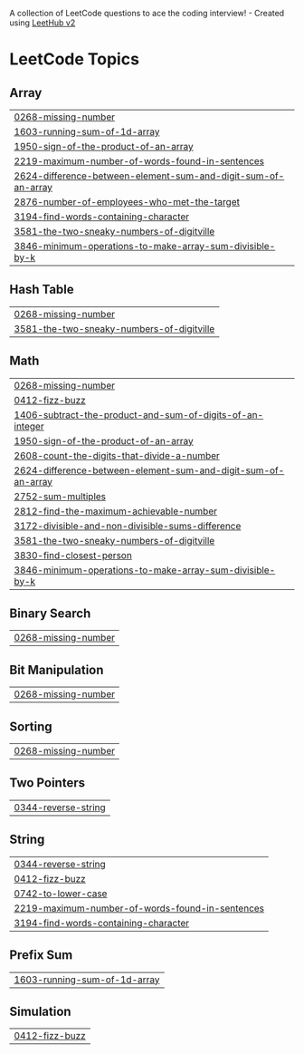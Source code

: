 A collection of LeetCode questions to ace the coding interview! - Created using [LeetHub v2](https://github.com/arunbhardwaj/LeetHub-2.0)
<!---LeetCode Topics Start-->
# LeetCode Topics
## Array
|  |
| ------- |
| [0268-missing-number](https://github.com/Darealnorbert/LeetCode/tree/master/0268-missing-number) |
| [1603-running-sum-of-1d-array](https://github.com/Darealnorbert/LeetCode/tree/master/1603-running-sum-of-1d-array) |
| [1950-sign-of-the-product-of-an-array](https://github.com/Darealnorbert/LeetCode/tree/master/1950-sign-of-the-product-of-an-array) |
| [2219-maximum-number-of-words-found-in-sentences](https://github.com/Darealnorbert/LeetCode/tree/master/2219-maximum-number-of-words-found-in-sentences) |
| [2624-difference-between-element-sum-and-digit-sum-of-an-array](https://github.com/Darealnorbert/LeetCode/tree/master/2624-difference-between-element-sum-and-digit-sum-of-an-array) |
| [2876-number-of-employees-who-met-the-target](https://github.com/Darealnorbert/LeetCode/tree/master/2876-number-of-employees-who-met-the-target) |
| [3194-find-words-containing-character](https://github.com/Darealnorbert/LeetCode/tree/master/3194-find-words-containing-character) |
| [3581-the-two-sneaky-numbers-of-digitville](https://github.com/Darealnorbert/LeetCode/tree/master/3581-the-two-sneaky-numbers-of-digitville) |
| [3846-minimum-operations-to-make-array-sum-divisible-by-k](https://github.com/Darealnorbert/LeetCode/tree/master/3846-minimum-operations-to-make-array-sum-divisible-by-k) |
## Hash Table
|  |
| ------- |
| [0268-missing-number](https://github.com/Darealnorbert/LeetCode/tree/master/0268-missing-number) |
| [3581-the-two-sneaky-numbers-of-digitville](https://github.com/Darealnorbert/LeetCode/tree/master/3581-the-two-sneaky-numbers-of-digitville) |
## Math
|  |
| ------- |
| [0268-missing-number](https://github.com/Darealnorbert/LeetCode/tree/master/0268-missing-number) |
| [0412-fizz-buzz](https://github.com/Darealnorbert/LeetCode/tree/master/0412-fizz-buzz) |
| [1406-subtract-the-product-and-sum-of-digits-of-an-integer](https://github.com/Darealnorbert/LeetCode/tree/master/1406-subtract-the-product-and-sum-of-digits-of-an-integer) |
| [1950-sign-of-the-product-of-an-array](https://github.com/Darealnorbert/LeetCode/tree/master/1950-sign-of-the-product-of-an-array) |
| [2608-count-the-digits-that-divide-a-number](https://github.com/Darealnorbert/LeetCode/tree/master/2608-count-the-digits-that-divide-a-number) |
| [2624-difference-between-element-sum-and-digit-sum-of-an-array](https://github.com/Darealnorbert/LeetCode/tree/master/2624-difference-between-element-sum-and-digit-sum-of-an-array) |
| [2752-sum-multiples](https://github.com/Darealnorbert/LeetCode/tree/master/2752-sum-multiples) |
| [2812-find-the-maximum-achievable-number](https://github.com/Darealnorbert/LeetCode/tree/master/2812-find-the-maximum-achievable-number) |
| [3172-divisible-and-non-divisible-sums-difference](https://github.com/Darealnorbert/LeetCode/tree/master/3172-divisible-and-non-divisible-sums-difference) |
| [3581-the-two-sneaky-numbers-of-digitville](https://github.com/Darealnorbert/LeetCode/tree/master/3581-the-two-sneaky-numbers-of-digitville) |
| [3830-find-closest-person](https://github.com/Darealnorbert/LeetCode/tree/master/3830-find-closest-person) |
| [3846-minimum-operations-to-make-array-sum-divisible-by-k](https://github.com/Darealnorbert/LeetCode/tree/master/3846-minimum-operations-to-make-array-sum-divisible-by-k) |
## Binary Search
|  |
| ------- |
| [0268-missing-number](https://github.com/Darealnorbert/LeetCode/tree/master/0268-missing-number) |
## Bit Manipulation
|  |
| ------- |
| [0268-missing-number](https://github.com/Darealnorbert/LeetCode/tree/master/0268-missing-number) |
## Sorting
|  |
| ------- |
| [0268-missing-number](https://github.com/Darealnorbert/LeetCode/tree/master/0268-missing-number) |
## Two Pointers
|  |
| ------- |
| [0344-reverse-string](https://github.com/Darealnorbert/LeetCode/tree/master/0344-reverse-string) |
## String
|  |
| ------- |
| [0344-reverse-string](https://github.com/Darealnorbert/LeetCode/tree/master/0344-reverse-string) |
| [0412-fizz-buzz](https://github.com/Darealnorbert/LeetCode/tree/master/0412-fizz-buzz) |
| [0742-to-lower-case](https://github.com/Darealnorbert/LeetCode/tree/master/0742-to-lower-case) |
| [2219-maximum-number-of-words-found-in-sentences](https://github.com/Darealnorbert/LeetCode/tree/master/2219-maximum-number-of-words-found-in-sentences) |
| [3194-find-words-containing-character](https://github.com/Darealnorbert/LeetCode/tree/master/3194-find-words-containing-character) |
## Prefix Sum
|  |
| ------- |
| [1603-running-sum-of-1d-array](https://github.com/Darealnorbert/LeetCode/tree/master/1603-running-sum-of-1d-array) |
## Simulation
|  |
| ------- |
| [0412-fizz-buzz](https://github.com/Darealnorbert/LeetCode/tree/master/0412-fizz-buzz) |
<!---LeetCode Topics End-->